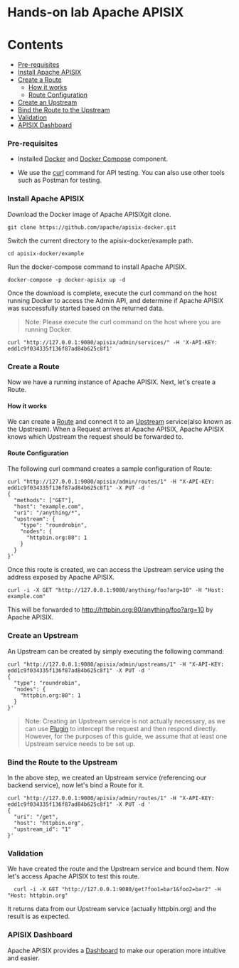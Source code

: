 # Hands-on lab Apache APISIX

# Contents

- [Pre-requisites](#pre-requisites)
- [Install Apache APISIX](#install-apache-apisix)
- [Create a Route](#create-a-route)
  - [How it works](#how-it-works)
  - [Route Configuration](#route-configuration)
- [Create an Upstream](#create-an-upstream)
- [Bind the Route to the Upstream](#bind-the-route-to-the-upstream)
- [Validation](#validation)
- [APISIX Dashboard](#validation)

### Pre-requisites

- Installed [Docker](https://www.docker.com/) and [Docker Compose](https://docs.docker.com/compose/) component.

- We use the [curl](https://curl.se/docs/manpage.html) command for API testing. You can also use other tools such as Postman for testing.

### Install Apache APISIX

Download the Docker image of Apache APISIXgit clone.

    git clone https://github.com/apache/apisix-docker.git

Switch the current directory to the apisix-docker/example path.

    cd apisix-docker/example

Run the docker-compose command to install Apache APISIX.

    docker-compose -p docker-apisix up -d

Once the download is complete, execute the curl command on the host running Docker to access the Admin API, and determine if Apache APISIX was successfully started based on the returned data.

> Note: Please execute the curl command on the host where you are running Docker.    

    curl "http://127.0.0.1:9080/apisix/admin/services/" -H 'X-API-KEY: edd1c9f034335f136f87ad84b625c8f1'

### Create a Route

Now we have a running instance of Apache APISIX. Next, let's create a Route.

#### How it works

We can create a [Route](https://apisix.apache.org/docs/apisix/architecture-design/route/) and connect it to an [Upstream](https://apisix.apache.org/docs/apisix/architecture-design/upstream/) service(also known as the Upstream). When a Request arrives at Apache APISIX, Apache APISIX knows which Upstream the request should be forwarded to.

#### Route Configuration

The following curl command creates a sample configuration of Route:


``` 
curl "http://127.0.0.1:9080/apisix/admin/routes/1" -H "X-API-KEY: edd1c9f034335f136f87ad84b625c8f1" -X PUT -d '
{
  "methods": ["GET"],
  "host": "example.com",
  "uri": "/anything/*",
  "upstream": {
    "type": "roundrobin",
    "nodes": {
      "httpbin.org:80": 1
    }
  }
}'
```

Once this route is created, we can access the Upstream service using the address exposed by Apache APISIX.

    curl -i -X GET "http://127.0.0.1:9080/anything/foo?arg=10" -H "Host: example.com"

This will be forwarded to http://httpbin.org:80/anything/foo?arg=10 by Apache APISIX.

### Create an Upstream

An Upstream can be created by simply executing the following command:

```
curl "http://127.0.0.1:9080/apisix/admin/upstreams/1" -H "X-API-KEY: edd1c9f034335f136f87ad84b625c8f1" -X PUT -d '
{
  "type": "roundrobin",
  "nodes": {
    "httpbin.org:80": 1
  }
}'
```

> Note:
> Creating an Upstream service is not actually necessary, as we can use [Plugin](https://apisix.apache.org/docs/apisix/architecture-design/plugin/) to intercept the request and then respond directly. However, for the purposes of this guide, we assume that at least one Upstream service needs to be set up.

### Bind the Route to the Upstream

In the above step, we created an Upstream service (referencing our backend service), now let's bind a Route for it.

```
curl "http://127.0.0.1:9080/apisix/admin/routes/1" -H "X-API-KEY: edd1c9f034335f136f87ad84b625c8f1" -X PUT -d '
{
  "uri": "/get",
  "host": "httpbin.org",
  "upstream_id": "1"
}'
```

### Validation

We have created the route and the Upstream service and bound them. Now let's access Apache APISIX to test this route.

      curl -i -X GET "http://127.0.0.1:9080/get?foo1=bar1&foo2=bar2" -H "Host: httpbin.org"

It returns data from our Upstream service (actually httpbin.org) and the result is as expected.

### APISIX Dashboard

Apache APISIX provides a [Dashboard](https://github.com/apache/apisix-dashboard) to make our operation more intuitive and easier.
